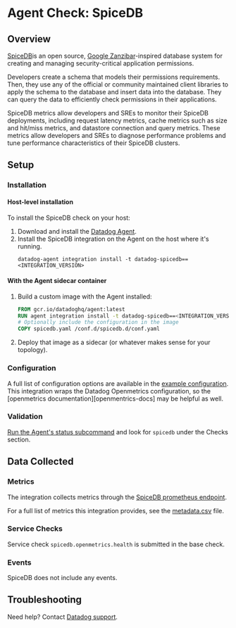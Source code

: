 # Agent Check: SpiceDB

## Overview

[SpiceDB][1]is an open source, [Google Zanzibar][zanzibar]-inspired database system for creating and managing security-critical application permissions.

Developers create a schema that models their permissions requirements. Then, they use any of the official or community maintained client libraries to apply the schema to the database and insert data into the database. They can query the data to efficiently check permissions in their applications.

SpiceDB metrics allow developers and SREs to monitor their SpiceDB deployments, including request latency metrics, cache metrics such as size and hit/miss metrics, and datastore connection and query metrics. These metrics allow developers and SREs to diagnose performance problems and tune performance characteristics of their SpiceDB clusters.

## Setup

### Installation

#### Host-level installation
To install the SpiceDB check on your host:

1. Download and install the [Datadog Agent][2].
1. Install the SpiceDB integration on the Agent on the host where it's running.
   ```shell
   datadog-agent integration install -t datadog-spicedb==<INTEGRATION_VERSION>
   ```

#### With the Agent sidecar container
1. Build a custom image with the Agent installed:
    ```dockerfile
    FROM gcr.io/datadoghq/agent:latest
    RUN agent integration install -t datadog-spicedb==<INTEGRATION_VERSION>
    # Optionally include the configuration in the image
    COPY spicedb.yaml /conf.d/spicedb.d/conf.yaml
    ```
1. Deploy that image as a sidecar (or whatever makes sense for your topology).

### Configuration

A full list of configuration options are available in the [example configuration][example-conf].
This integration wraps the Datadog Openmetrics configuration, so the [openmetrics documentation][openmentrics-docs]
may be helpful as well.

### Validation

[Run the Agent's status subcommand][6] and look for `spicedb` under the Checks section.

## Data Collected

### Metrics

The integration collects metrics through the [SpiceDB prometheus endpoint][spicedb-prometheus].

For a full list of metrics this integration provides, see the [metadata.csv][metadata.csv] file.

### Service Checks

Service check `spicedb.openmetrics.health` is submitted in the base check.

### Events

SpiceDB does not include any events.

## Troubleshooting

Need help? Contact [Datadog support][3].

[1]: https://authzed.com/spicedb
[2]: https://app.datadoghq.com/account/settings/agent/latest
[3]: https://docs.datadoghq.com/agent/kubernetes/integrations/
[4]: https://github.com/DataDog/integrations-extras/blob/master/spicedb/datadog_checks/spicedb/data/conf.yaml.example
[5]: https://docs.datadoghq.com/agent/guide/agent-commands/#start-stop-and-restart-the-agent
[6]: https://docs.datadoghq.com/agent/guide/agent-commands/#agent-status-and-information
[7]: https://github.com/DataDog/integrations-extras/blob/master/spicedb/metadata.csv
[8]: https://github.com/DataDog/integrations-extras/blob/master/spicedb/assets/service_checks.json
[9]: https://docs.datadoghq.com/help/
[zanzibar]: https://authzed.com/zanzibar
[metadata.csv]: https://github.com/DataDog/integrations-extras/blob/master/spicedb/metadata.csv
[example-conf]: https://github.com/DataDog/integrations-extras/blob/master/spicedb/datadog_checks/spicedb/data/conf.yaml.example
[spicedb-prometheus]: https://authzed.com/docs/spicedb/ops/observability#prometheus
[openmetrics-docs]: https://docs.datadoghq.com/integrations/openmetrics/
